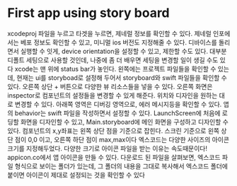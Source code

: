 # First app using story board
xcodeproj 파일을 누르고 타겟을 누르면, 제네럴 정보를 확인할 수 있다. 제네럴 인포에서는 베포 정보도 확인할 수 있고, 미니멀 ios 버전도 지정해줄 수 있다. 디바이스를 돌리면서 실행할 수 잇게, device orientation을 설정할 수 있고, 제한할 수도 있다. 대부분 디폴트 세팅으로 사용할 것인데, 나중에 좀 더 배우면 세팅을 변경할 일이 생길 수도 있다
xcode는 맨 위에 status bar가 놓인다. 왼쪽에는 프로젝트 파일들을 확인할 수 있는데, 현재는 ui를 storyboad로 설정해 두어서 storyboard와 swift 파일들을 확인할 수 있다. 오른쪽 상단 + 버튼으로 다양한 뷰 리소스들을 넣을 수 있다. 오른쪽 화면은 inspector로 컴포넌트의 설정들을 변경할 수 있게 해준다. 위치와 디자인을 원하는 대로 변경할 수 있다. 아래쪽 영역은 디버깅 영역으로, 에러 메시지등을 확인할 수 있다. 
앱의 behavior는 swift 파일을 작성하면서 설정할 수 있다. LaunchScreen에 처음에 로딩할 화면을 디자인할 수 있고, Main.storyboard에 메인 화면을 구성하고 디자인할 수 있다. 컴포넌트의 x,y좌표는 왼쪽 상단 점을 기준으로 잡힌다. 스크린 기준으로 왼쪽 상단 점이 0,0 이고, 오른쪽 하단 점이 max,max이다
엑스코드는 다양한 사이즈의 아이콘 크기를 지정해두었다. 다양한 크기로 아이콘 파일을 받는 이유는 속도때문이다! appicon.co에서 앱 아이콘을 만들 수 있다. 다운로드 된 파일을 살펴보면, 엑스코드 파일 형식으로 보이는 폴더가 있는데, 그 폴더의 내용을 그대로 복사해서 엑스코드 폴더에 붙이면 아이콘이 제대로 설정되는 것을 확인할 수 있다
